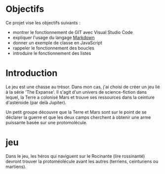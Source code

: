 # Objectifs
Ce projet vise les objectifs suivants :
* montrer le fonctionnement de GIT avec Visual Studio Code
* expliquer l'usage du langage [Markdown](https://www.markdownguide.org/)
* donner un exemple de classe en JavaScript
* rappeler le fonctionnement des boucles
* introduire le fonctionnement des listes

# Introduction
Le jeu est une chasse au trésor. Dans mon cas, j'ai choisi de créer un jeu lié à la série 'The Expanse'.
Il s'agit d'un univers de science-fiction dans lequel, la Terre a colonisé Mars et trouve ses ressources dans la ceinture d'astéroide (par delà Jupiter).

Un petit groupe découvre que la Terre et Mars sont sur le point de se déclarer la guerre et que les deux camps cherchent à obtenir une arme puissante basée sur une protomolécule.

# jeu
Dans le jeu, les héros qui naviguent sur le Rocinante (lire rossinanté) devront trouver la protoméolécule avant les autres (terriens, ceinturiens ou martiens).

